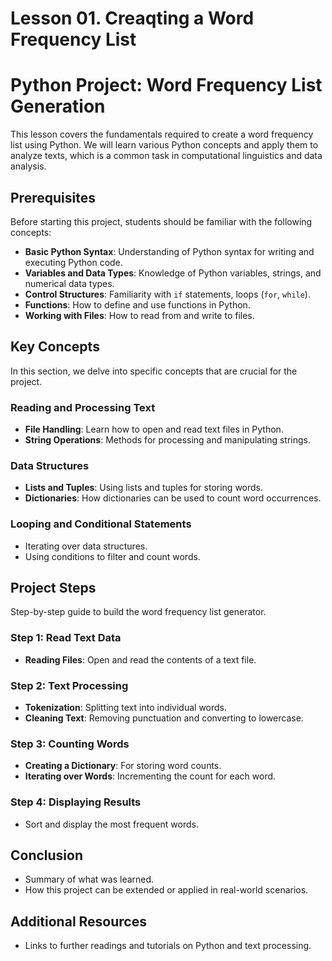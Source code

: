 # Lesson 01. Creaqting a Word Frequency List


# Python Project: Word Frequency List Generation

This lesson covers the fundamentals required to create a word frequency list using Python. We will learn various Python concepts and apply them to analyze texts, which is a common task in computational linguistics and data analysis.

## Prerequisites

Before starting this project, students should be familiar with the following concepts:

- **Basic Python Syntax**: Understanding of Python syntax for writing and executing Python code.
- **Variables and Data Types**: Knowledge of Python variables, strings, and numerical data types.
- **Control Structures**: Familiarity with `if` statements, loops (`for`, `while`).
- **Functions**: How to define and use functions in Python.
- **Working with Files**: How to read from and write to files.

## Key Concepts

In this section, we delve into specific concepts that are crucial for the project.

### Reading and Processing Text

- **File Handling**: Learn how to open and read text files in Python.
- **String Operations**: Methods for processing and manipulating strings.

### Data Structures

- **Lists and Tuples**: Using lists and tuples for storing words.
- **Dictionaries**: How dictionaries can be used to count word occurrences.

### Looping and Conditional Statements

- Iterating over data structures.
- Using conditions to filter and count words.

## Project Steps

Step-by-step guide to build the word frequency list generator.

### Step 1: Read Text Data

- **Reading Files**: Open and read the contents of a text file.

### Step 2: Text Processing

- **Tokenization**: Splitting text into individual words.
- **Cleaning Text**: Removing punctuation and converting to lowercase.

### Step 3: Counting Words

- **Creating a Dictionary**: For storing word counts.
- **Iterating over Words**: Incrementing the count for each word.

### Step 4: Displaying Results

- Sort and display the most frequent words.

## Conclusion

- Summary of what was learned.
- How this project can be extended or applied in real-world scenarios.

## Additional Resources

- Links to further readings and tutorials on Python and text processing.
